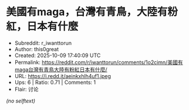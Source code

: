 # 美國有maga，台灣有青鳥，大陸有粉紅，日本有什麼

- Subreddit: r_iwanttorun
- Author: this0great
- Created: 2025-10-09 17:40:09 UTC
- Permalink: https://reddit.com/r/iwanttorun/comments/1o2cimn/美國有maga台灣有青鳥大陸有粉紅日本有什麼/
- URL: https://i.redd.it/aeinkxhlh4uf1.jpeg
- Ups: 6 | Ratio: 0.71 | Comments: 1
- Flair: 讨论

_(no selftext)_

